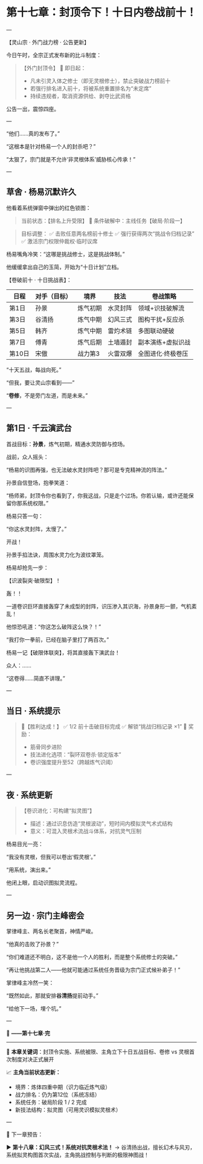 # 第十七章：封顶令下！十日内卷战前十！

—

【灵山宗 · 外门战力榜 · 公告更新】

今日午时，全宗正式发布新的比斗制度：

> 【外门封顶令】
> 📜 即日起：
>
> * 凡未引灵入体之修士（即无灵根修士），禁止突破战力榜前十
> * 若强行排名进入前十，将被系统重置排名为“未定席”
> * 持续违规者，取消资源供给、剥夺比武资格

公告一出，震惊四座。

—

“他们……真的发布了。”

“这根本是针对杨易一个人的封杀吧？”

“太狠了，宗门就是不允许‘非灵根体系’威胁核心传承！”

—

## 草舍 · 杨易沉默许久

他看着系统弹窗中弹出的红色锁图：

> 当前状态：【排名上升受限】
> 🎯 条件破解中：主线任务【破局·阶段一】

> 目标调整：
> ✅ 击败任意两名榜前十修士
> ✅ 强行获得两次“挑战令归档记录”
> ✅ 激活宗门权限仲裁权·临时议席

杨易嘴角冷笑：“这哪是挑战修士，这是挑战体制。”

他缓缓拿出自己的玉简，开始为“十日计划”立档。

【卷破前十 · 十日挑战表】：

| 日程   | 对手（目标） | 境界   | 技法   | 卷战策略      |
| ---- | ------ | ---- | ---- | --------- |
| 第1日  | 孙景     | 炼气初期 | 水灵封阵 | 领域+识技破解流  |
| 第3日  | 谷清扬    | 炼气中期 | 幻风三式 | 图构干扰+反应杀  |
| 第5日  | 韩齐     | 炼气中期 | 雷灼术链 | 多图联动硬破    |
| 第7日  | 傅青     | 炼气后期 | 土墙遁封 | 副本演练+虚拟识战 |
| 第10日 | 宋傲     | 战力第3 | 火雷双爆 | 全图进化·终极卷压 |

“十天五战，每战向死。”

“但我，要让灵山宗看到——”

“**卷修**，不是旁门左道，而是未来。”

—

## 第1日 · 千云演武台

首战目标：**孙景**，炼气初期，精通水灵防御与控场。

战前，众人摇头：

“杨易的识图再强，也无法破水灵封阵吧？那可是专克精神流的阵法。”

孙景自信登场，抱拳笑道：

“杨师弟，封顶令你也看到了，你我这战，只是走个过场。你若认输，或许还能保留你那系统权限。”

杨易只答一句：

“你这水灵封阵，太慢了。”

开战！

孙景手掐法诀，周围水灵力化为波纹罩笼。

杨易却抢先一步：

【识波裂突·破限型】！

轰！！

一道卷识巨环直接轰穿了未成型的封阵，识压渗入其识海，孙景身形一颤，气机紊乱！

他惊恐吼道：“你这怎么破阵这么快？！”

“我打你一拳前，已经在脑子里打了两百次。”

杨易一记【破限体联突】，将其直接轰下演武台！

众人：……

“这卷得……简直不讲理。”

—

## 当日 · 系统提示

> 🎉【胜利达成！】
> ✅ 1/2 前十击破目标完成
> ✅ 解锁“挑战归档记录 ×1”
> 🎁 奖励：
>
> * 筋骨同步进阶
> * 技法进化选项：“裂环双卷杀·锁定版本”
> * 卷识强度提升至52（跨越炼气识阈）

—

## 夜 · 系统更新

> 【卷识进化：可构建“拟灵图”】
>
> * 描述：通过识息仿造“灵根波动”，短时间内模拟灵气术式结构
> * 意义：可混入灵根术流战斗体系，对抗灵气压制

杨易目光一亮：

“我没有灵根，但我可以卷出‘假灵根’。”

“用系统，演出来。”

他闭上眼，启动识图拟灵流程。

—

## 另一边 · 宗门主峰密会

掌律峰主、两名长老聚首，神情严峻。

“他真的击败了孙景？”

“你们难道还不明白，这不是他一个人的胜利，而是整个系统修士的突破。”

“再让他挑战第二人——他就可能通过系统任务晋级为宗门正式候补弟子！”

掌律峰主冷然一笑：

“既然如此，那就安排**谷清扬**提前动手。”

“给他下一场，埋个坑。”

—

📘 **——第十七章·完**

---

📌 **本章关键词**：封顶令实施、系统被限、主角立下十日五战目标、卷修 vs 灵根首次制度对决正式展开

📈 **主角当前状态更新：**

* 境界：炼体四重中期（识力临近炼气级）
* 战力排名：仍为第12位（系统冻结）
* 系统任务：破局阶段 1 / 2 完成
* 新技法结构：拟灵图（可用灵识模拟灵根术）

—

📘 下一章预告：

▶ **第十八章：幻风三式！系统对抗灵根术法！**
→ 谷清扬出战，擅长幻术与风刃，系统拟灵构图首次实战，主角挑战控制与判断的极限神图战！


